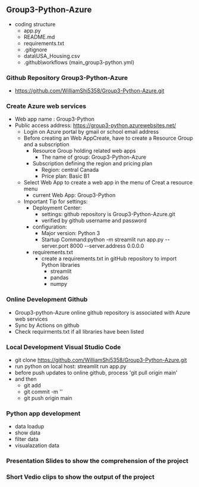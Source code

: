 ## Group3-Python-Azure
   - coding structure
      - app.py
      - README.md
      - requirements.txt
      - .gitignore
      - data\USA_Housing.csv
      - .github\workflows (main_group3-python.yml)

### Github Repository Group3-Python-Azure
   - https://github.com/WilliamShi5358/Group3-Python-Azure.git

### Create Azure web services
   - Web app name : Group3-Python
   - Public access address: https://group3-python.azurewebsites.net/
     - Login on Azure portal by gmail or school email address
     - Before creating an Web AppCreate, have to create a Resource Group and a subscription
        - Resource Group holding related web apps
           -  The name of group: Group3-Python-Azure
        - Subscription defining the region and pricing plan
           - Region: central Canada 
           - Price plan: Basic B1
     - Select Web App to create a web app in the menu of Creat a resource menu 
        - current Web App: Group3-Python
     - Important Tip for settings:
        - Deployment Center:
           - settings: github repository is Group3-Python-Azure.git
           - verified by github username and password       
        - configuration:
           - Major version: Python 3
           - Startup Command:python -m streamlit run app.py --server.port 8000 --server.address 0.0.0.0 
        - requirements.txt
           - create a requirements.txt in gitHub repository to import Python libraries 
             - streamlit
             - pandas
             - numpy
### Online Development Github
   - Group3-python-Azure online github repository is associated with Azure web services
   - Sync by Actions on github
   - Check requirments.txt if all libraries have been listed 

### Local Development Visual Studio Code
   - git clone https://github.com/WilliamShi5358/Group3-Python-Azure.git
   - run python on local host: streamlit run app.py
   - before push updates to online github, process 'git pull origin main'
   - and then 
     - git add <specific files> 
     - git commit -m ''
     - git push origin main

### Python app development
   - data loadup
   - show data
   - filter data
   - visualazation data

### Presentation Slides to show the comprehension of the project

### Short Vedio clips to show the output of the project